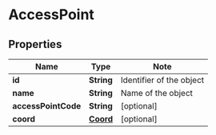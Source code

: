 # AccessPoint

## Properties

Name | Type | Note
---- | ---- | ----
**id** | **String** | Identifier of the object
**name** | **String** | Name of the object  
**accessPointCode** | **String** | [optional] 
**coord** | [**Coord**](Coord.md) | [optional] 


